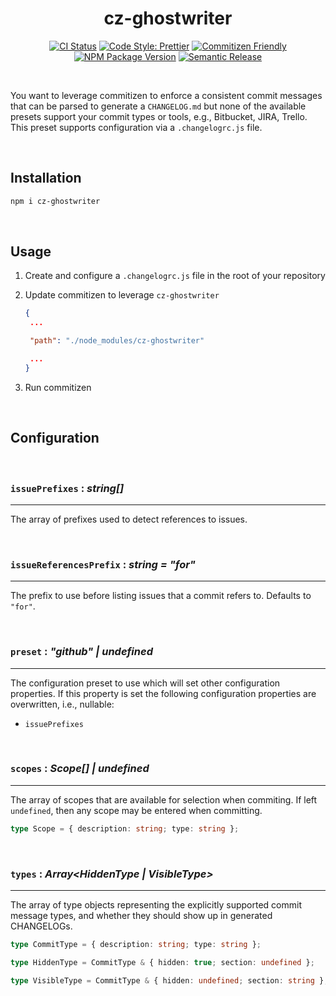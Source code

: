 <h1 align="center">cz-ghostwriter</h1>

<div align="center">

[![CI Status](https://github.com/JSanchezIO/cz-ghostwriter/workflows/CI/badge.svg)](https://github.com/JSanchezIO/cz-ghostwriter/actions/workflows/ci.yml)
[![Code Style: Prettier](https://img.shields.io/badge/code_style-prettier-ff69b4.svg)](https://prettier.io/)
[![Commitizen Friendly](https://img.shields.io/badge/commitizen-friendly-brightgreen.svg)](http://commitizen.github.io/cz-cli/)
[![NPM Package Version](https://img.shields.io/npm/v/cz-ghostwriter)](https://www.npmjs.com/package/cz-ghostwriter)
[![Semantic Release](https://img.shields.io/badge/%20%20%F0%9F%93%A6%F0%9F%9A%80-semantic--release-e10079.svg)](https://semantic-release.gitbook.io/semantic-release/)

</div>

<br />

You want to leverage commitizen to enforce a consistent commit messages that can be parsed to
generate a `CHANGELOG.md` but none of the available presets support your commit types or tools,
e.g., Bitbucket, JIRA, Trello. This preset supports configuration via a `.changelogrc.js` file.

<br />

## Installation

```sh
npm i cz-ghostwriter
```

<br />

## Usage

1. Create and configure a `.changelogrc.js` file in the root of your repository
2. Update commitizen to leverage `cz-ghostwriter`

   ```json
   {
    ...

    "path": "./node_modules/cz-ghostwriter"

    ...
   }
   ```

3. Run commitizen

<br />

## Configuration

<br />

### `issuePrefixes` : _string[]_

---

The array of prefixes used to detect references to issues.

<br >

### `issueReferencesPrefix` : _string = "for"_

---

The prefix to use before listing issues that a commit refers to. Defaults to `"for"`.

<br >

### `preset` : _"github" | undefined_

---

The configuration preset to use which will set other configuration properties. If this property is
set the following configuration properties are overwritten, i.e., nullable:

- `issuePrefixes`

<br >

### `scopes` : _Scope[] | undefined_

---

The array of scopes that are available for selection when commiting. If left `undefined`, then any
scope may be entered when committing.

```ts
type Scope = { description: string; type: string };
```

<br >

### `types` : _Array<HiddenType | VisibleType>_

---

The array of type objects representing the explicitly supported commit message types, and whether
they should show up in generated CHANGELOGs.

```ts
type CommitType = { description: string; type: string };

type HiddenType = CommitType & { hidden: true; section: undefined };

type VisibleType = CommitType & { hidden: undefined; section: string };
```
